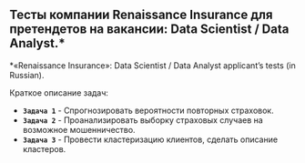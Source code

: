 ## Тесты компании Renaissance Insurance для претендетов на вакансии: Data Scientist / Data Analyst.*
*«Renaissance Insurance»: Data Scientist / Data Analyst applicant’s tests (in Russian).

Краткое описание задач:
* **`Задача 1`** - Спрогнозировать вероятности повторных страховок.
* **`Задача 2`** - Проанализировать выборку страховых случаев на возможное мошенничество.
* **`Задача 3`** - Провести кластеризацию клиентов, сделать описание кластеров.
